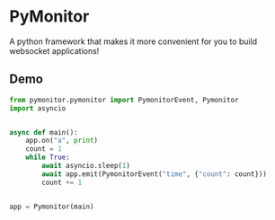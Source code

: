 # PyMonitor

A python framework that makes it more convenient for you to build websocket applications!

## Demo

```py
from pymonitor.pymonitor import PymonitorEvent, Pymonitor
import asyncio


async def main():
    app.on("a", print)
    count = 1
    while True:
        await asyncio.sleep(1)
        await app.emit(PymonitorEvent("time", {"count": count}))
        count += 1


app = Pymonitor(main)
```